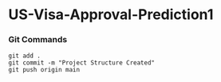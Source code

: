 # US-Visa-Approval-Prediction1

### Git Commands
```
git add .
git commit -m "Project Structure Created"
git push origin main
```